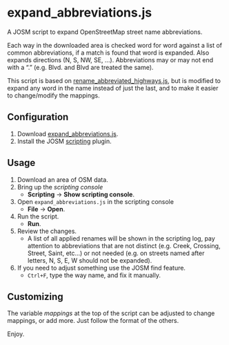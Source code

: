 # expand_abbreviations.js

A JOSM script to expand OpenStreetMap street name abbreviations.

Each way in the downloaded area is checked word for word against a list of common abbreviations, if a match is found that word is expanded. Also expands directions (N, S, NW, SE, …). Abbreviations may or may not end with a “.” (e.g. Blvd. and Blvd are treated the same).

This script is based on [rename_abbreviated_highways.js](https://gist.github.com/Rub21/feb83f57a727ac0d8a34), but is modified to expand any word in the name instead of just the last, and to make it easier to change/modify the mappings.

## Configuration

1. Download [expand_abbreviations.js](https://github.com/meased/expand_abbreviations/blob/master/expand_abbreviations.js).
2. Install the JOSM [scripting](http://wiki.openstreetmap.org/wiki/JOSM/Plugins/Scripting) plugin.

## Usage

1. Download an area of OSM data.
2. Bring up the *scripting console*
    - **Scripting** → **Show scripting console**.
3. Open `expand_abbreviations.js` in the scripting console
    - **File** → **Open**.
4. Run the script.
    - **Run**.
6. Review the changes.
    - A list of all applied renames will be shown in the scripting log, pay attention to abbreviations that are not distinct (e.g. Creek, Crossing, Street, Saint, etc…) or not needed (e.g. on streets named after letters, N, S, E, W should not be expanded).
7. If you need to adjust something use the JOSM find feature.
    - `Ctrl+F`, type the way name, and fix it manually.

## Customizing

The variable *mappings* at the top of the script can be adjusted to change mappings, or add more. Just follow the format of the others.

Enjoy.
